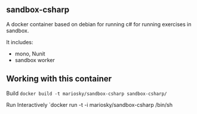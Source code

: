 ## sandbox-csharp

A docker container based on debian for running  c# for running exercises in sandbox.

It includes:

* mono, Nunit
* sandbox worker

## Working with this container

Build
`docker build -t mariosky/sandbox-csharp sandbox-csharp/`

Run Interactively
`docker run -t -i mariosky/sandbox-csharp /bin/sh